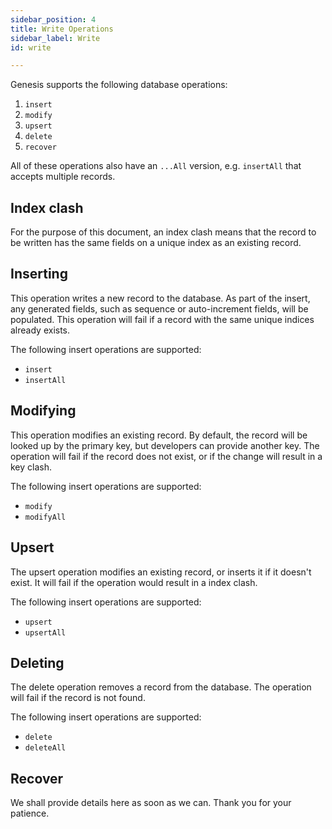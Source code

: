 ```yaml
---
sidebar_position: 4
title: Write Operations
sidebar_label: Write
id: write

---
```


Genesis supports the following database operations: 
1. `insert`
2. `modify`
3. `upsert`
4. `delete`
5. `recover`

All of these operations also have an `...All` version, e.g. `insertAll` that accepts multiple records.

## Index clash

For the purpose of this document, an index clash means that the record to be written has the same fields on a 
unique index as an existing record. 

## Inserting

This operation writes a new record to the database. As part of the insert, any generated fields, such as sequence or 
auto-increment fields, will be populated. This operation will fail if a record with the same unique indices already 
exists. 

The following insert operations are supported:
- `insert` 
- `insertAll`

## Modifying

This operation modifies an existing record. By default, the record will be looked up by the primary key, but 
developers can provide another key. The operation will fail if the record does not exist, or if the change will result
in a key clash.

The following insert operations are supported:
- `modify`
- `modifyAll`

## Upsert

The upsert operation modifies an existing record, or inserts it if it doesn't exist. It will fail if the operation
would result in a index clash.

The following insert operations are supported:
- `upsert`
- `upsertAll`

## Deleting

The delete operation removes a record from the database. The operation will fail if the record is not found. 

The following insert operations are supported:
- `delete`
- `deleteAll`

## Recover
We shall provide details here as soon as we can. Thank you for your patience.